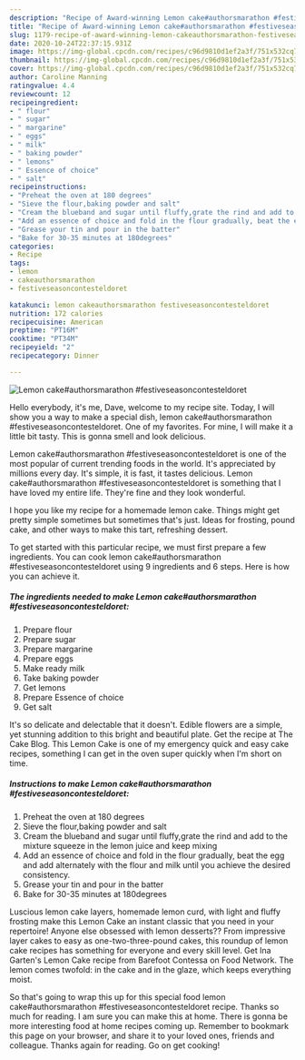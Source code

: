 ```yaml
---
description: "Recipe of Award-winning Lemon cake#authorsmarathon #festiveseasoncontesteldoret"
title: "Recipe of Award-winning Lemon cake#authorsmarathon #festiveseasoncontesteldoret"
slug: 1179-recipe-of-award-winning-lemon-cakeauthorsmarathon-festiveseasoncontesteldoret
date: 2020-10-24T22:37:15.931Z
image: https://img-global.cpcdn.com/recipes/c96d9810d1ef2a3f/751x532cq70/lemon-cakeauthorsmarathon-festiveseasoncontesteldoret-recipe-main-photo.jpg
thumbnail: https://img-global.cpcdn.com/recipes/c96d9810d1ef2a3f/751x532cq70/lemon-cakeauthorsmarathon-festiveseasoncontesteldoret-recipe-main-photo.jpg
cover: https://img-global.cpcdn.com/recipes/c96d9810d1ef2a3f/751x532cq70/lemon-cakeauthorsmarathon-festiveseasoncontesteldoret-recipe-main-photo.jpg
author: Caroline Manning
ratingvalue: 4.4
reviewcount: 12
recipeingredient:
- " flour"
- " sugar"
- " margarine"
- " eggs"
- " milk"
- " baking powder"
- " lemons"
- " Essence of choice"
- " salt"
recipeinstructions:
- "Preheat the oven at 180 degrees"
- "Sieve the flour,baking powder and salt"
- "Cream the blueband and sugar until fluffy,grate the rind and add to the mixture squeeze in the lemon juice and keep mixing"
- "Add an essence of choice and fold in the flour gradually, beat the egg and add alternately with the flour and milk until you achieve the desired consistency."
- "Grease your tin and pour in the batter"
- "Bake for 30-35 minutes at 180degrees"
categories:
- Recipe
tags:
- lemon
- cakeauthorsmarathon
- festiveseasoncontesteldoret

katakunci: lemon cakeauthorsmarathon festiveseasoncontesteldoret 
nutrition: 172 calories
recipecuisine: American
preptime: "PT16M"
cooktime: "PT34M"
recipeyield: "2"
recipecategory: Dinner

---
```



![Lemon cake#authorsmarathon #festiveseasoncontesteldoret](https://img-global.cpcdn.com/recipes/c96d9810d1ef2a3f/751x532cq70/lemon-cakeauthorsmarathon-festiveseasoncontesteldoret-recipe-main-photo.jpg)

Hello everybody, it's me, Dave, welcome to my recipe site. Today, I will show you a way to make a special dish, lemon cake#authorsmarathon #festiveseasoncontesteldoret. One of my favorites. For mine, I will make it a little bit tasty. This is gonna smell and look delicious.

Lemon cake#authorsmarathon #festiveseasoncontesteldoret is one of the most popular of current trending foods in the world. It's appreciated by millions every day. It's simple, it is fast, it tastes delicious. Lemon cake#authorsmarathon #festiveseasoncontesteldoret is something that I have loved my entire life. They're fine and they look wonderful.

I hope you like my recipe for a homemade lemon cake. Things might get pretty simple sometimes but sometimes that&#39;s just. Ideas for frosting, pound cake, and other ways to make this tart, refreshing dessert.


To get started with this particular recipe, we must first prepare a few ingredients. You can cook lemon cake#authorsmarathon #festiveseasoncontesteldoret using 9 ingredients and 6 steps. Here is how you can achieve it.

<!--inarticleads1-->

##### The ingredients needed to make Lemon cake#authorsmarathon #festiveseasoncontesteldoret:

1. Prepare  flour
1. Prepare  sugar
1. Prepare  margarine
1. Prepare  eggs
1. Make ready  milk
1. Take  baking powder
1. Get  lemons
1. Prepare  Essence of choice
1. Get  salt


It&#39;s so delicate and delectable that it doesn&#39;t. Edible flowers are a simple, yet stunning addition to this bright and beautiful plate. Get the recipe at The Cake Blog. This Lemon Cake is one of my emergency quick and easy cake recipes, something I can get in the oven super quickly when I&#39;m short on time. 

<!--inarticleads2-->

##### Instructions to make Lemon cake#authorsmarathon #festiveseasoncontesteldoret:

1. Preheat the oven at 180 degrees
1. Sieve the flour,baking powder and salt
1. Cream the blueband and sugar until fluffy,grate the rind and add to the mixture squeeze in the lemon juice and keep mixing
1. Add an essence of choice and fold in the flour gradually, beat the egg and add alternately with the flour and milk until you achieve the desired consistency.
1. Grease your tin and pour in the batter
1. Bake for 30-35 minutes at 180degrees


Luscious lemon cake layers, homemade lemon curd, with light and fluffy frosting make this Lemon Cake an instant classic that you need in your repertoire! Anyone else obsessed with lemon desserts?? From impressive layer cakes to easy as one-two-three-pound cakes, this roundup of lemon cake recipes has something for everyone and every skill level. Get Ina Garten&#39;s Lemon Cake recipe from Barefoot Contessa on Food Network. The lemon comes twofold: in the cake and in the glaze, which keeps everything moist. 

So that's going to wrap this up for this special food lemon cake#authorsmarathon #festiveseasoncontesteldoret recipe. Thanks so much for reading. I am sure you can make this at home. There is gonna be more interesting food at home recipes coming up. Remember to bookmark this page on your browser, and share it to your loved ones, friends and colleague. Thanks again for reading. Go on get cooking!
